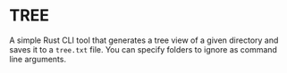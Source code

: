 # TREE

A simple Rust CLI tool that generates a tree view of a given directory and saves it to a `tree.txt` file. You can specify folders to ignore as command line arguments.
